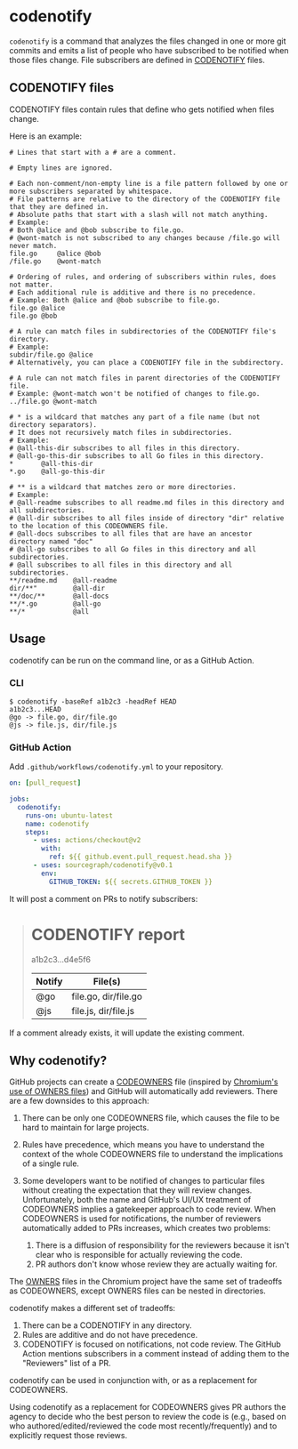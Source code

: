 # codenotify

`codenotify` is a command that analyzes the files changed in one or more git commits and emits a list of people who have subscribed to be notified when those files change. File subscribers are defined in [CODENOTIFY](#codenotify) files.

## CODENOTIFY files

CODENOTIFY files contain rules that define who gets notified when files change.

Here is an example:

```
# Lines that start with a # are a comment.

# Empty lines are ignored.

# Each non-comment/non-empty line is a file pattern followed by one or more subscribers separated by whitespace.
# File patterns are relative to the directory of the CODENOTIFY file that they are defined in.
# Absolute paths that start with a slash will not match anything.
# Example:
# Both @alice and @bob subscribe to file.go.
# @wont-match is not subscribed to any changes because /file.go will never match.
file.go     @alice @bob
/file.go    @wont-match

# Ordering of rules, and ordering of subscribers within rules, does not matter.
# Each additional rule is additive and there is no precedence.
# Example: Both @alice and @bob subscribe to file.go.
file.go @alice
file.go @bob

# A rule can match files in subdirectories of the CODENOTIFY file's directory.
# Example:
subdir/file.go @alice
# Alternatively, you can place a CODENOTIFY file in the subdirectory.

# A rule can not match files in parent directories of the CODENOTIFY file.
# Example: @wont-match won't be notified of changes to file.go.
../file.go @wont-match

# * is a wildcard that matches any part of a file name (but not directory separators).
# It does not recursively match files in subdirectories.
# Example:
# @all-this-dir subscribes to all files in this directory.
# @all-go-this-dir subscribes to all Go files in this directory.
*       @all-this-dir
*.go    @all-go-this-dir

# ** is a wildcard that matches zero or more directories.
# Example:
# @all-readme subscribes to all readme.md files in this directory and all subdirectories.
# @all-dir subscribes to all files inside of directory "dir" relative to the location of this CODEOWNERS file.
# @all-docs subscribes to all files that are have an ancestor directory named "doc"
# @all-go subscribes to all Go files in this directory and all subdirectories.
# @all subscribes to all files in this directory and all subdirectories.
**/readme.md    @all-readme
dir/**"         @all-dir
**/doc/**       @all-docs
**/*.go         @all-go
**/*            @all
```

## Usage

codenotify can be run on the command line, or as a GitHub Action.

### CLI

```
$ codenotify -baseRef a1b2c3 -headRef HEAD
a1b2c3...HEAD
@go -> file.go, dir/file.go
@js -> file.js, dir/file.js
```

### GitHub Action

Add `.github/workflows/codenotify.yml` to your repository.

```yaml
on: [pull_request]

jobs:
  codenotify:
    runs-on: ubuntu-latest
    name: codenotify
    steps:
      - uses: actions/checkout@v2
        with:
          ref: ${{ github.event.pull_request.head.sha }}
      - uses: sourcegraph/codenotify@v0.1
        env:
          GITHUB_TOKEN: ${{ secrets.GITHUB_TOKEN }}
```

It will post a comment on PRs to notify subscribers:

> # CODENOTIFY report
>
> a1b2c3...d4e5f6
>
> | Notify | File(s)              |
> | ------ | -------------------- |
> | @go    | file.go, dir/file.go |
> | @js    | file.js, dir/file.js |

If a comment already exists, it will update the existing comment.

## Why codenotify?

GitHub projects can create a [CODEOWNERS](https://docs.github.com/en/github/creating-cloning-and-archiving-repositories/about-code-owners) file (inspired by [Chromium's use of OWNERS files](https://chromium.googlesource.com/chromium/src/+/master/docs/code_reviews.md#OWNERS-files)) and GitHub will automatically add reviewers. There are a few downsides to this approach:

1. There can be only one CODEOWNERS file, which causes the file to be hard to maintain for large projects.
1. Rules have precedence, which means you have to understand the context of the whole CODEOWNERS file to understand the implications of a single rule.
1. Some developers want to be notified of changes to particular files without creating the expectation that they will review changes. Unfortunately, both the name and GitHub's UI/UX treatment of CODEOWNERS implies a gatekeeper approach to code review. When CODEOWNERS is used for notifications, the number of reviewers automatically added to PRs increases, which creates two problems:

   1. There is a diffusion of responsibility for the reviewers because it isn't clear who is responsible for actually reviewing the code.
   1. PR authors don't know whose review they are actually waiting for.

The [OWNERS](https://chromium.googlesource.com/chromium/src/+/master/docs/code_reviews.md#OWNERS-files) files in the Chromium project have the same set of tradeoffs as CODEOWNERS, except OWNERS files can be nested in directories.

codenotify makes a different set of tradeoffs:

1. There can be a CODENOTIFY in any directory.
1. Rules are additive and do not have precedence.
1. CODENOTIFY is focused on notifications, not code review. The GitHub Action mentions subscribers in a comment instead of adding them to the "Reviewers" list of a PR.

codenotify can be used in conjunction with, or as a replacement for CODEOWNERS.

Using codenotify as a replacement for CODEOWNERS gives PR authors the agency to decide who the best person to review the code is (e.g., based on who authored/edited/reviewed the code most recently/frequently) and to explicitly request those reviews.
